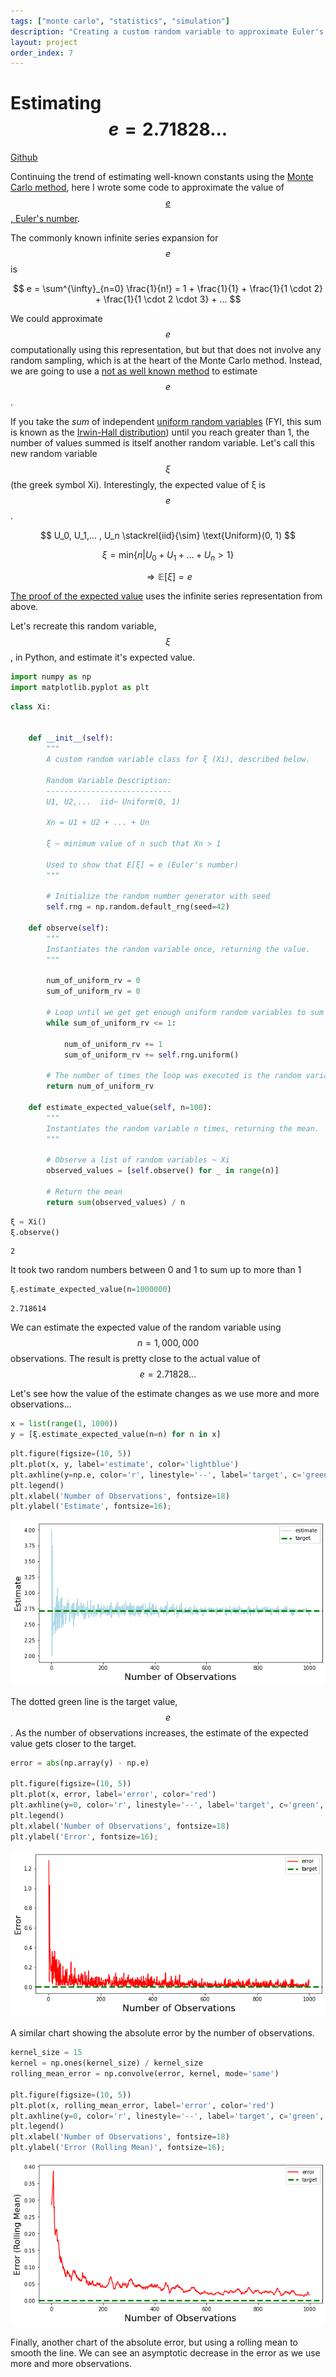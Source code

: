 ```yaml
---
tags: ["monte carlo", "statistics", "simulation"]
description: "Creating a custom random variable to approximate Euler's number"
layout: project
order_index: 7
---
```

# Estimating $$e = 2.71828...$$

[Github](https://github.com/jacksonrgwalker/estimating-e)

Continuing the trend of estimating well-known constants using the [Monte Carlo method](https://en.wikipedia.org/wiki/Monte_Carlo_method), here I wrote some code to approximate the value of [$$e$$, Euler's number](https://en.wikipedia.org/wiki/E_(mathematical_constant)). 


The commonly known infinite series expansion for $$e$$ is

$$
e = \sum^{\infty}_{n=0} \frac{1}{n!} = 1 + \frac{1}{1} + \frac{1}{1 \cdot 2} + \frac{1}{1 \cdot 2 \cdot 3} + ...
$$

We could approximate $$e$$ computationally using this representation, but but that does not involve any random sampling, which is at the heart of the Monte Carlo method. Instead, we are going to use a [not as well known method](https://www.jstor.org/stable/2685243?seq=1#page_scan_tab_contents) to estimate $$e$$. 


If you take the *sum* of independent [uniform random variables](https://en.wikipedia.org/wiki/Continuous_uniform_distribution) (FYI, this sum is known as the [Irwin-Hall distribution](https://en.wikipedia.org/wiki/Irwin%E2%80%93Hall_distribution)) until you reach greater than 1, the number of values summed is itself another random variable. Let's call this new random variable $$ξ$$ (the greek symbol Xi). Interestingly, the expected value of ξ is $$e$$. 


$$
U_0, U_1,... , U_n \stackrel{iid}{\sim} \text{Uniform}(0, 1)
$$

$$
ξ = \text{min}\{n | U_0 + U_1 + ... + U_n > 1 \}
$$

$$
\Rightarrow \mathbb{E}[ξ] = e
$$

[The proof of the expected value](https://gwr3n.github.io/notes/Rossi_stochastic_e_2020.pdf) uses the infinite series representation from above. 

Let's recreate this random variable, $$ξ$$, in Python, and estimate it's expected value.  


```python
import numpy as np
import matplotlib.pyplot as plt
```


```python
class Xi:


    def __init__(self):
        """
        A custom random variable class for ξ (Xi), described below. 
        
        Random Variable Description:
        ----------------------------
        U1, U2,...  iid~ Uniform(0, 1)

        Xn = U1 + U2 + ... + Un

        ξ ~ minimum value of n such that Xn > 1

        Used to show that E[ξ] = e (Euler's number)
        """
        
        # Initialize the random number generator with seed
        self.rng = np.random.default_rng(seed=42)

    def observe(self):
        """
        Instantiates the random variable once, returning the value. 
        """

        num_of_uniform_rv = 0
        sum_of_uniform_rv = 0

        # Loop until we get get enough uniform random variables to sum up to > 1
        while sum_of_uniform_rv <= 1:

            num_of_uniform_rv += 1
            sum_of_uniform_rv += self.rng.uniform()

        # The number of times the loop was executed is the random variable Xi
        return num_of_uniform_rv

    def estimate_expected_value(self, n=100):
        """
        Instantiates the random variable n times, returning the mean.
        """

        # Observe a list of random variables ~ Xi
        observed_values = [self.observe() for _ in range(n)]
        
        # Return the mean
        return sum(observed_values) / n

```


```python
ξ = Xi()
ξ.observe()
```




    2



It took two random numbers between 0 and 1 to sum up to more than 1


```python
ξ.estimate_expected_value(n=1000000)
```




    2.718614



We can estimate the expected value of the random variable using $$n=1,000,000$$ observations. The result is pretty close to the actual value of $$e = 2.71828...$$

Let's see how the value of the estimate changes as we use more and more observations...


```python
x = list(range(1, 1000))
y = [ξ.estimate_expected_value(n=n) for n in x]
```


```python
plt.figure(figsize=(10, 5))
plt.plot(x, y, label='estimate', color='lightblue')
plt.axhline(y=np.e, color='r', linestyle='--', label='target', c='green', linewidth=3)
plt.legend()
plt.xlabel('Number of Observations', fontsize=18)
plt.ylabel('Estimate', fontsize=16);
```


    
![png](https://github.com/jacksonrgwalker/estimating-e/blob/main/Estimating%20e_files/Estimating%20e_9_0.png?raw=true)
    


The dotted green line is the target value, $$e$$. As the number of observations increases, the estimate of the expected value gets closer to the target.


```python
error = abs(np.array(y) - np.e)

plt.figure(figsize=(10, 5))
plt.plot(x, error, label='error', color='red')
plt.axhline(y=0, color='r', linestyle='--', label='target', c='green', linewidth=3)
plt.legend()
plt.xlabel('Number of Observations', fontsize=18)
plt.ylabel('Error', fontsize=16);

```


    
![png](https://github.com/jacksonrgwalker/estimating-e/blob/main/Estimating%20e_files/Estimating%20e_11_0.png?raw=true)
    


A similar chart showing the absolute error by the number of observations.


```python
kernel_size = 15
kernel = np.ones(kernel_size) / kernel_size
rolling_mean_error = np.convolve(error, kernel, mode='same')

plt.figure(figsize=(10, 5))
plt.plot(x, rolling_mean_error, label='error', color='red')
plt.axhline(y=0, color='r', linestyle='--', label='target', c='green', linewidth=3)
plt.legend()
plt.xlabel('Number of Observations', fontsize=18)
plt.ylabel('Error (Rolling Mean)', fontsize=16);

```


    
![png](https://github.com/jacksonrgwalker/estimating-e/blob/main/Estimating%20e_files/Estimating%20e_13_0.png?raw=true)
    


Finally, another chart of the absolute error, but using a rolling mean to smooth the line. We can see an asymptotic decrease in the error as we use more and more observations.
